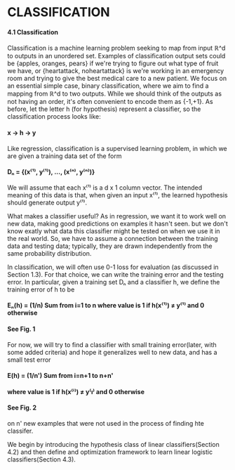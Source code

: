 # CLASSIFICATION

#### 4.1 Classification

Classification is a machine learning problem seeking to map from input &Ropf;^d to outputs in an unordered set. Examples of classification output sets could be {apples, oranges, pears} if we're trying to figure out what type of fruit we have, or {heartattack, noheartattack} is we're working in an emergency room and trying to give the best medical care to a new patient. We focus on an essential simple case, binary classification, where we aim to find a mapping from &Ropf;^d to two outputs. While we should think of the outputs as not having an order, it's often convenient to encode them as {-1,+1}. As before, let the letter h (for hypothesis) represent a classifier, so the classification process looks like:

#### x &rarr; h &rarr; y

Like regression, classification is a supervised learning problem, in which we are given a training data set of the form

#### D&#8345; &equals; {(x&#8317;&sup1;&#8318;, y&#8317;&sup1;&#8318;), ..., (x&#8317;&#8319;&#8318;, y&#8317;&#8319;&#8318;)}

We will assume that each x&#8317;&sup1;&#8318; is a d x 1 column vector. The intended meaning of this data is that, when given an input x&#8317;&sup1;&#8318;, the learned hypothesis should generate output y&#8317;&sup1;&#8318;.

What makes a classifier useful? As in regression, we want it to work well on new data, making good predictions on examples it hasn't seen. but we don't know exatly what data this classifier might be tested on when we use it in the real world. So, we have to assume a connection between the training data and testing data; typically, they are drawn independently from the same probability distribution.

In classification, we will often use 0-1 loss for evaluation (as discussed in Section 1.3). For that choice, we can write the training error and the testing error. In particular, given a training set D&#8345; and a classifier h, we define the training error of h to be 

#### E&#8345;(h) = (1/n) Sum from i=1 to n where value is 1 if h(x&#8317;&sup1;&#8318;) &ne; y&#8317;&sup1;&#8318; and 0 otherwise

#### See Fig. 1

For now, we will try to find a classifier with small training error(later, with some added criteria) and hope it generalizes well to new data, and has a small test error

#### E(h) = (1/n') Sum from i=n+1 to n+n'
#### where value is 1 if h(x&#8317;&#8305;&#8318;) &ne; y&#8317;&#305;&#8318; and 0 otherwise

#### See Fig. 2

on n' new examples that were not used in the process of finding hte classifer.

We begin by introducing the hypothesis class of linear classifiers(Section 4.2) and then define and optimization framework to learn linear logistic classifiers(Section 4.3).
